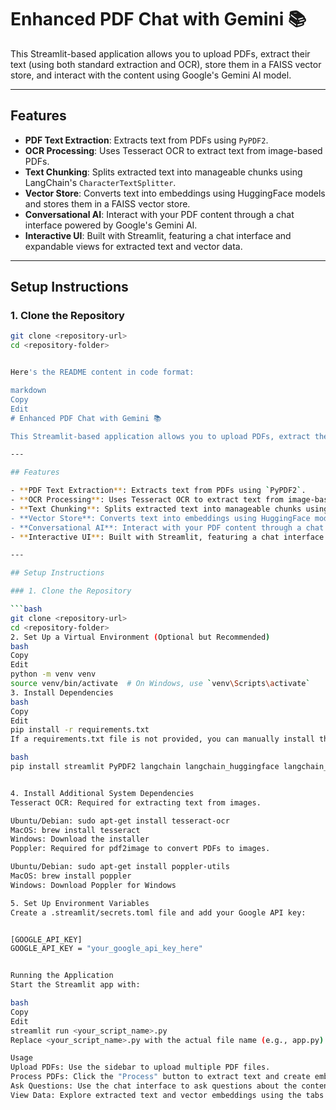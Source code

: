 # Enhanced PDF Chat with Gemini 📚

This Streamlit-based application allows you to upload PDFs, extract their text (using both standard extraction and OCR), store them in a FAISS vector store, and interact with the content using Google's Gemini AI model.

---

## Features

- **PDF Text Extraction**: Extracts text from PDFs using `PyPDF2`.
- **OCR Processing**: Uses Tesseract OCR to extract text from image-based PDFs.
- **Text Chunking**: Splits extracted text into manageable chunks using LangChain's `CharacterTextSplitter`.
- **Vector Store**: Converts text into embeddings using HuggingFace models and stores them in a FAISS vector store.
- **Conversational AI**: Interact with your PDF content through a chat interface powered by Google's Gemini AI.
- **Interactive UI**: Built with Streamlit, featuring a chat interface and expandable views for extracted text and vector data.

---

## Setup Instructions

### 1. Clone the Repository

```bash
git clone <repository-url>
cd <repository-folder>


Here's the README content in code format:

markdown
Copy
Edit
# Enhanced PDF Chat with Gemini 📚

This Streamlit-based application allows you to upload PDFs, extract their text (using both standard extraction and OCR), store them in a FAISS vector store, and interact with the content using Google's Gemini AI model.

---

## Features

- **PDF Text Extraction**: Extracts text from PDFs using `PyPDF2`.
- **OCR Processing**: Uses Tesseract OCR to extract text from image-based PDFs.
- **Text Chunking**: Splits extracted text into manageable chunks using LangChain's `CharacterTextSplitter`.
- **Vector Store**: Converts text into embeddings using HuggingFace models and stores them in a FAISS vector store.
- **Conversational AI**: Interact with your PDF content through a chat interface powered by Google's Gemini AI.
- **Interactive UI**: Built with Streamlit, featuring a chat interface and expandable views for extracted text and vector data.

---

## Setup Instructions

### 1. Clone the Repository

```bash
git clone <repository-url>
cd <repository-folder>
2. Set Up a Virtual Environment (Optional but Recommended)
bash
Copy
Edit
python -m venv venv
source venv/bin/activate  # On Windows, use `venv\Scripts\activate`
3. Install Dependencies
bash
Copy
Edit
pip install -r requirements.txt
If a requirements.txt file is not provided, you can manually install the required packages:

bash
pip install streamlit PyPDF2 langchain langchain_huggingface langchain_google_genai langchain_community google-generativeai pytesseract pdf2image pillow numpy pandas


4. Install Additional System Dependencies
Tesseract OCR: Required for extracting text from images.

Ubuntu/Debian: sudo apt-get install tesseract-ocr
MacOS: brew install tesseract
Windows: Download the installer
Poppler: Required for pdf2image to convert PDFs to images.

Ubuntu/Debian: sudo apt-get install poppler-utils
MacOS: brew install poppler
Windows: Download Poppler for Windows

5. Set Up Environment Variables
Create a .streamlit/secrets.toml file and add your Google API key:


[GOOGLE_API_KEY]
GOOGLE_API_KEY = "your_google_api_key_here"


Running the Application
Start the Streamlit app with:

bash
Copy
Edit
streamlit run <your_script_name>.py
Replace <your_script_name>.py with the actual file name (e.g., app.py).

Usage
Upload PDFs: Use the sidebar to upload multiple PDF files.
Process PDFs: Click the "Process" button to extract text and create embeddings.
Ask Questions: Use the chat interface to ask questions about the content in your PDFs.
View Data: Explore extracted text and vector embeddings using the tabs provided.